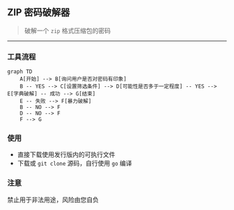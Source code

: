 ## ZIP 密码破解器

> 破解一个 `zip` 格式压缩包的密码

---

### 工具流程

```mermaid
graph TD
	A[开始] --> B[询问用户是否对密码有印象]
	B -- YES --> C[设置筛选条件] --> D[可能性是否多于一定程度] -- YES --> E[字典破解] -- 成功 --> G[结束]
	E -- 失败 --> F[暴力破解]
	B -- NO --> F
	D -- NO --> F
	F --> G
```

### 使用

- 直接下载使用发行版内的可执行文件
- 下载或 `git clone` 源码，自行使用 `go` 编译

### 注意

禁止用于非法用途，风险由您自负